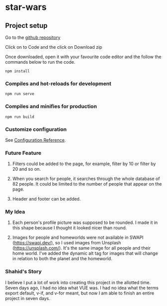 # star-wars

## Project setup
Go to the [github repository](https://github.com/shahid129/star-wars)

Click on to Code and the click on Download zip

Once downloaded, open it with your favourite code editor and the follow the commands below to run the code.

```
npm install
```

### Compiles and hot-reloads for development
```
npm run serve
```

### Compiles and minifies for production
```
npm run build
```

### Customize configuration
See [Configuration Reference](https://cli.vuejs.org/config/).


### Future Feature

1. Filters could be added to the page, for example, filter by 10 or filter by 20 and so on.
2. When you search for people, it searches through the whole database of 82 people. It could be limited to the number of people that appear on the page.

3. Header and footer can be added.


### My Idea

1. Each person's profile picture was supposed to be rounded. I made it in this shape because I thought it looked nicer than round.

2. Images for people and homeworlds were not available in SWAPI (https://swapi.dev/), so I used images from Unsplash (https://unsplash.com/). It's the same image for all people and their home world. I've added the dynamic alt tag for images that will change in relation to both the planet and the homeworld.

### Shahid's Story

I believe I put a lot of work into creating this project in the allotted time. Seven days ago, I had no idea what VUE was. I had no idea what the terms export default, v-if, and v-for meant, but now I am able to finish an entire project in seven days.
